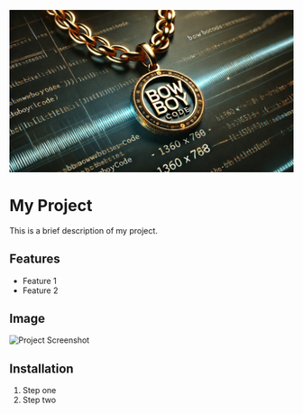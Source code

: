 

![BowBoyCode Chain](https://github.com/BowBoyCode/Wireguard-Debian/blob/main/bowboycode-chain-coding1.png)




# My Project

This is a brief description of my project.

## Features
- Feature 1
- Feature 2

## Image

![Project Screenshot](https://github.com/username/repo-name/blob/main/path-to-image.png)

## Installation

1. Step one
2. Step two
